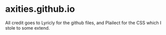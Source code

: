# axities.github.io
All credit goes to Lyricly for the github files, and Plailect for the CSS which I stole to some extend.
